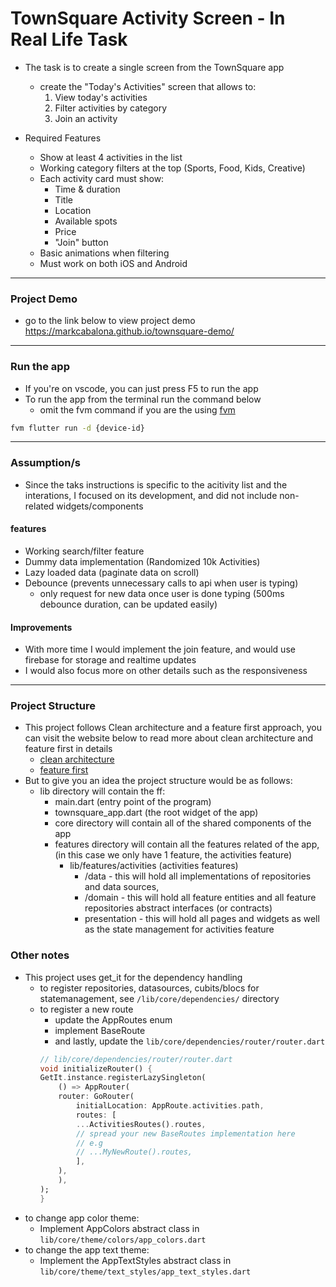 # TownSquare Activity Screen - In Real Life Task

- The task is to create a single screen from the TownSquare app
  - create the "Today's Activities" screen that allows to:
    1. View today's activities
    2. Filter activities by category
    3. Join an activity

- Required Features
  - Show at least 4 activities in the list
  - Working category filters at the top (Sports, Food, Kids, Creative)
  - Each activity card must show:
    - Time & duration
    - Title
    - Location
    - Available spots
    - Price
    - "Join" button
  - Basic animations when filtering
  - Must work on both iOS and Android
---
### Project Demo
- go to the link below to view project demo
https://markcabalona.github.io/townsquare-demo/
---
### Run the app
- If you're on vscode, you can just press F5 to run the app
- To run the app from the terminal run the command below
  - omit the fvm command if you are the using [fvm](https://fvm.app/)
```bash
fvm flutter run -d {device-id}
```
---
### Assumption/s
- Since the taks instructions is specific to the acitivity list and the interations, I focused on its development, and did not include non-related widgets/components 
#### features
 - Working search/filter feature
 - Dummy data implementation (Randomized 10k Activities)
 - Lazy loaded data (paginate data on scroll)
 - Debounce (prevents unnecessary calls to api when user is typing)
   - only request for new data once user is done typing (500ms debounce duration, can be updated easily)
#### Improvements
- With more time I would implement the join feature, and would use firebase for storage and realtime updates
- I would also focus more on other details such as the responsiveness
---
### Project Structure
- This project follows Clean architecture and a feature first approach, you can visit the website below to read more about clean architecture and feature first in details
  - [clean architecture](https://blog.cleancoder.com/uncle-bob/2012/08/13/the-clean-architecture.html)
  - [feature first](https://codewithandrea.com/articles/flutter-project-structure/#feature-first-layers-inside-features) 
- But to give you an idea the project structure would be as follows:
  - lib directory will contain the ff:
    - main.dart (entry point of the program)
    - townsquare_app.dart (the root widget of the app)
    - core directory will contain all of the shared components of the app
    - features directory will contain all the features related of the app, (in this case we only have 1 feature, the activities feature)
       - lib/features/activities (activities features)
         - /data - this will hold all implementations of repositories and data sources,
         - /domain - this will hold all feature entities and all feature repositories abstract interfaces (or contracts)
         - presentation - this will hold all pages and widgets as well as the state management for activities feature

### Other notes
- This project uses get_it for the dependency handling
  - to register repositories, datasources, cubits/blocs for statemanagement, see `/lib/core/dependencies/` directory
  - to register a new route
    - update the AppRoutes enum
    - implement BaseRoute
    - and lastly, update the `lib/core/dependencies/router/router.dart`
    ```dart
    // lib/core/dependencies/router/router.dart
    void initializeRouter() {
    GetIt.instance.registerLazySingleton(
        () => AppRouter(
        router: GoRouter(
            initialLocation: AppRoute.activities.path,
            routes: [
            ...ActivitiesRoutes().routes,
            // spread your new BaseRoutes implementation here
            // e.g 
            // ...MyNewRoute().routes,
            ],
        ),
        ),
    );
    }
    ```
- to change app color theme:
  - Implement AppColors abstract class in `lib/core/theme/colors/app_colors.dart`
- to change the app text theme:
  - Implement the AppTextStyles abstract class in `lib/core/theme/text_styles/app_text_styles.dart`
